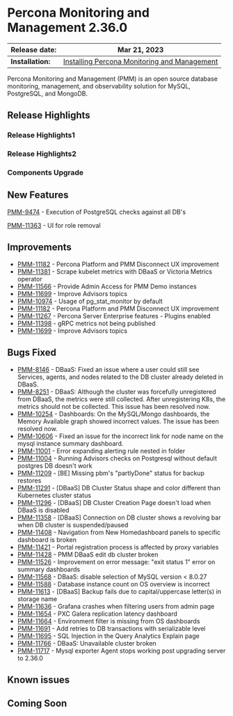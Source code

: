 # Percona Monitoring and Management 2.36.0

| **Release date:** | Mar 21, 2023                                                                                 |
| ----------------- | ----------------------------------------------------------------------------------------------- |
| **Installation:** | [Installing Percona Monitoring and Management](https://www.percona.com/software/pmm/quickstart) |

Percona Monitoring and Management (PMM) is an open source database monitoring, management, and observability solution for MySQL, PostgreSQL, and MongoDB.

<!---
!!! caution alert alert-warning "Important/Caution"
    Crucial points that need emphasis:

    - Important: A significant point that deserves emphasis.
    - Caution: Used to mean 'Continue with care'.
 --->


## Release Highlights


### Release Highlights1

<!--- Description of the feature with a link to the documentation
 --->

### Release Highlights2

<!--- Description of the feature with a link to the documentation

Add more subsections for more release highlights.

 --->


### Components Upgrade

<!--- - List the components which are upgraded as part of the Release.
 --->


## New Features

[PMM-9474](https://jira.percona.com/browse/PMM-9474) - Execution of PostgreSQL checks against all DB's

[PMM-11363](https://jira.percona.com/browse/PMM-11363) - UI for role removal

## Improvements

- [PMM-11182](https://jira.percona.com/browse/PMM-11182) - Percona Platform and PMM Disconnect UX improvement
- [PMM-11381](https://jira.percona.com/browse/PMM-11381) - Scrape kubelet metrics with DBaaS or Victoria Metrics operator
- [PMM-11566](https://jira.percona.com/browse/PMM-11566) - Provide Admin Access for PMM Demo instances
- [PMM-11699](https://jira.percona.com/browse/PMM-11699) - Improve Advisors topics
- [PMM-10974](https://jira.percona.com/browse/PMM-10974) - Usage of pg_stat_monitor by default
- [PMM-11182](https://jira.percona.com/browse/PMM-11182) - Percona Platform and PMM Disconnect UX improvement
- [PMM-11267](https://jira.percona.com/browse/PMM-11182) - Percona Server Enterprise features - Plugins enabled
- [PMM-11398](https://jira.percona.com/browse/PMM-11398) - gRPC metrics not being published
- [PMM-11699](https://jira.percona.com/browse/PMM-11699) - Improve Advisors topics


## Bugs Fixed

- [PMM-8146](https://jira.percona.com/browse/PMM-8146) - DBaaS: Fixed an issue where a user could still see Services, agents, and nodes related to the DB cluster already deleted in DBaaS.
- [PMM-8251](https://jira.percona.com/browse/PMM-8251) - DBaaS: Although the cluster was forcefully unregistered from DBaaS, the metrics were still collected. After unregistering K8s, the metrics should not be collected. This issue has been resolved now.
- [PMM-10254](https://jira.percona.com/browse/PMM-10254) - Dashboards: On the MySQL/Mongo dashboards, the Memory Available graph showed incorrect values. The issue has been resolved now.
- [PMM-10606](https://jira.percona.com/browse/PMM-10606) - Fixed an issue for the incorrect link for node name on the mysql instance summary dashboard.
- [PMM-11001](https://jira.percona.com/browse/PMM-11001) - Error expanding alerting rule nested in folder
- [PMM-11004](https://jira.percona.com/browse/PMM-11004) - Running Advisors checks on Postgresql without default postgres DB doesn't work
- [PMM-11209](https://jira.percona.com/browse/PMM-11209) - [BE] Missing pbm's "partlyDone" status for backup restores
- [PMM-11291](https://jira.percona.com/browse/PMM-11291) - [DBaaS] DB Cluster Status shape and color different than Kubernetes cluster status
- [PMM-11296](https://jira.percona.com/browse/PMM-11296) - [DBaaS] DB Cluster Creation Page doesn't load when DBaaS is disabled
- [PMM-11358](https://jira.percona.com/browse/PMM-11358) - [DBaaS] Connection on DB cluster shows a revolving bar when DB cluster is suspended/paused
- [PMM-11408](https://jira.percona.com/browse/PMM-11408) - Navigation from New Homedashboard panels to specific dashboard is broken
- [PMM-11421](https://jira.percona.com/browse/PMM-11421) - Portal registration process is affected by proxy variables
- [PMM-11428](https://jira.percona.com/browse/PMM-11428) - PMM DBaaS edit db cluster broken
- [PMM-11526](https://jira.percona.com/browse/PMM-11526) - Improvement on error message: "exit status 1" error on summary dashboards
- [PMM-11568](https://jira.percona.com/browse/PMM-11568) - DBaaS: disable selection of MySQL version < 8.0.27
- [PMM-11588](https://jira.percona.com/browse/PMM-11588) - Database instance count on OS overview is incorrect
- [PMM-11613](https://jira.percona.com/browse/PMM-11613) - [DBaaS] Backup fails due to capital/uppercase letter(s) in storage name
- [PMM-11636](https://jira.percona.com/browse/PMM-11636) - Grafana crashes when filtering users from admin page
- [PMM-11654](https://jira.percona.com/browse/PMM-11654) - PXC Galera replication latency dashboard
- [PMM-11664](https://jira.percona.com/browse/PMM-11664) - Environment filter is missing from OS dashboards
- [PMM-11691](https://jira.percona.com/browse/PMM-11691) - Add retries to DB transactions with serializable level
- [PMM-11695](https://jira.percona.com/browse/PMM-11695) - SQL Injection in the Query Analytics Explain page
- [PMM-11766](https://jira.percona.com/browse/PMM-11766) - DBaaS: Unavailable cluster broken
- [PMM-11717](https://jira.percona.com/browse/PMM-11717) - Mysql exporter Agent stops working post upgrading server to 2.36.0


## Known issues

<!---

- ​List of known issues with a  comprehensive description and link to the JIRA ticket.

    Example:

    [PMM-XXXX](https://jira.percona.com/browse/PMM-XXXX) - Comprehensive description.




    **Solution**

    Description of the solution.

--->

## Coming Soon

<!---

  Share what are the upcoming features on your roadmap to keep users excited:

- Planned item 1
- Planned item 2
--->